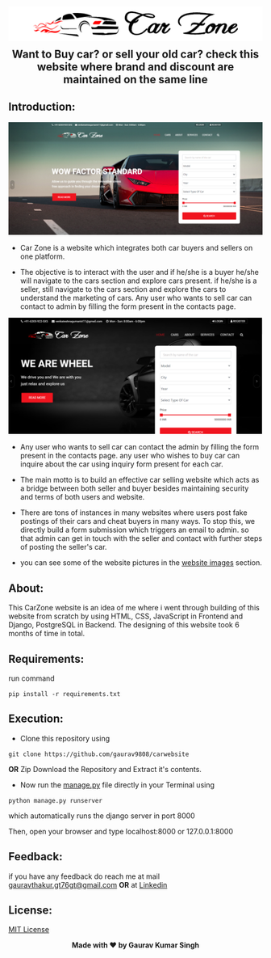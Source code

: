 <p align="center">
  <img src="https://github.com/dev-venkateshnagumantri/cars_world-gitproject/blob/master/static/img/logos/black-logo.png" >
  <h2 align="center" style="margin-top: -4px !important;"> Want to Buy car? or sell your old car? check this website where brand and discount are maintained on the same line </h2>
</p>

## Introduction:

<p align="center">
  <img src="https://github.com/dev-venkateshnagumantri/cars_world-gitproject/blob/master/website%20images/Intro.png" >
</p>

- Car Zone is a website which integrates both car buyers and sellers on one platform.

- The objective is to interact with the user and if he/she is a buyer he/she will navigate to the cars section and explore cars present. if he/she is a seller, still navigate to the cars section and explore the cars to understand the marketing of cars. Any user who wants to sell car can contact to admin by filling the form present in the contacts page.

<p align="center">
  <img src="https://github.com/dev-venkateshnagumantri/cars_world-gitproject/blob/master/website%20images/Intro2.png" >
</p>

- Any user who wants to sell car can contact the admin by filling the form present in the contacts page. any user who wishes to buy car can inquire about the car using inquiry form present for each car.

- The main motto is to build an effective car selling website which acts as a bridge between both seller and buyer besides maintaining security and terms of both users and website.

- There are tons of instances in many websites where users post fake postings of their cars and cheat buyers in many ways. To stop this, we directly build a form submission which triggers an email to admin. so that admin can get in touch with the seller and contact with further steps of posting the seller's car.

- you can see some of the website pictures in the [website images](https://github.com/dev-venkateshnagumantri/cars_world-gitproject/tree/master/website%20images) section.

## About:

This CarZone website is an idea of me where i went through building of this website from scratch by using HTML, CSS, JavaScript in Frontend and Django, PostgreSQL in Backend. The designing of this website took 6 months of time in total.

## Requirements:

run command 

```
pip install -r requirements.txt
```

## Execution:
-	Clone this repository using
```
git clone https://github.com/gaurav9808/carwebsite
```
**OR**
Zip Download the Repository and Extract it's contents.
-	Now run the [manage.py](https://github.com/gaurav9808/carwebsite/blob/master/manage.py) file directly in your Terminal using
```
python manage.py runserver 
```
which automatically runs the django server in port 8000

Then, open your browser and type localhost:8000 or 127.0.0.1:8000

## Feedback:

if you have any feedback do reach me at mail gauravthakur.gt76gt@gmail.com **OR** at [Linkedin](https://www.linkedin.com/in/gaurav-singh-06aa801a4/)

## License:

[MIT License](License)


<p align='center'><b>Made with ❤ by Gaurav Kumar Singh</b></p>


 








